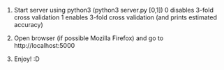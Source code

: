 1) Start server using python3 (python3 server.py [0,1])
	0 disables 3-fold cross validation
	1 enables 3-fold cross validation (and prints estimated accuracy)

2) Open browser (if possible Mozilla Firefox) and go to http://localhost:5000

3) Enjoy! :D
